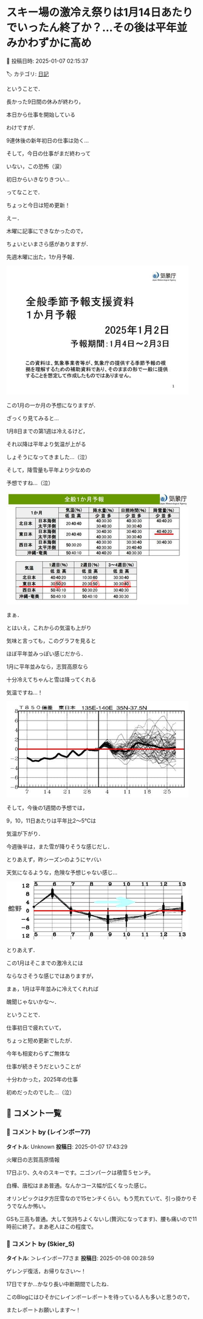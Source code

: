 # スキー場の激冷え祭りは1月14日あたりでいったん終了か？…その後は平年並みかわずかに高め

📅 投稿日時: 2025-01-07 02:15:37

🏷️ カテゴリ: [日記](cc4b5682fb7b8b144980957a978653fb0.md)

ということで．


長かった9日間の休みが終わり，


本日から仕事を開始している


わけですが．


9連休後の新年初日の仕事は効く…





そして，今日の仕事がまだ終わって


いない，この恐怖（涙）


初日からいきなりきつい…





ってなことで．


ちょっと今日は短め更新！





えー．


木曜に記事にできなかったので，


ちょいといまさら感がありますが．


先週木曜に出た，1か月予報．




![f7464a97b35abdb48415d3a8c8b2b7d2.jpg](images/f7464a97b35abdb48415d3a8c8b2b7d2.jpg)







この1月の一か月の予想になりますが．


ざっくり見てみると…


1月8日までの第1週は冷えるけど，


それ以降は平年より気温が上がる


しょそうになってきました…（泣）


そして，降雪量も平年より少なめの


予想ですね…（泣）




![291acb9376baffa2f5f6f3f94307adf4.jpg](images/291acb9376baffa2f5f6f3f94307adf4.jpg)







まぁ．


とはいえ，これからの気温も上がり


気味と言っても，このグラフを見ると


ほぼ平年並みっぽい感じだから．


1月に平年並みなら，志賀高原なら


十分冷えてちゃんと雪は降ってくれる


気温ですね…！




![5b07120f34752f2044dcb784be1c7a18.jpg](images/5b07120f34752f2044dcb784be1c7a18.jpg)







そして，今後の1週間の予想では，


9，10，11日あたりは平年比2～5℃は


気温が下がり．


今週後半は，また雪が降りそうな感じだし．


とりあえず，昨シーズンのようにヤバい


天気になるような，危険な予想じゃない感じ…




![8fedaf4cb2b8ce5e653c24b877007704.jpg](images/8fedaf4cb2b8ce5e653c24b877007704.jpg)







とりあえず．


この1月はそこまでの激冷えには


ならなさそうな感じではありますが，


まぁ，1月は平年並みに冷えてくれれば


醜聞じゃないかな～．





ということで．


仕事初日で疲れていて，


ちょっと短め更新でしたが．


今年も相変わらずご無体な


仕事が続きそうだということが


十分わかった，2025年の仕事


初めだったのでした…（泣）

## 💬 コメント一覧

### 💬 コメント by (レインボー77)
**タイトル**: Unknown
**投稿日**: 2025-01-07 17:43:29

火曜日の志賀高原情報

17日ぶり、久々のスキーです。ニゴンパークは積雪５センチ。

白樺、唐松はまあ普通。なんかコース幅が広くなった感じ。

オリンピックは夕方圧雪なので15センチくらい。もう荒れていて、引っ掛かりそうでなんか怖い。

GSも三高も普通。大して気持ちよくないし(贅沢になってます)、腰も痛いので11時前に終了。まあ老人はこの程度で。

### 💬 コメント by (Skier_S)
**タイトル**: ＞レインボー77さま
**投稿日**: 2025-01-08 00:28:59

ゲレンデ復活，お帰りなさい～！

17日ですか…かなり長い中断期間でしたね．

このBlogにはひそかにレインボーレポートを待っている人も多いと思うので，

またレポートお願いします～！

